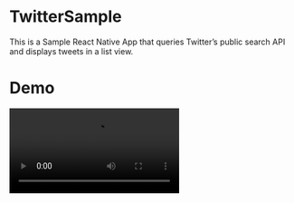 # TwitterSample
This is a Sample React Native App that queries Twitter’s public search API and displays tweets in a list view.

# Demo 


![solarized dualmode](https://github.com/FaizalMalik/TwitterSample/blob/master/src/20190318_150344.mov)
